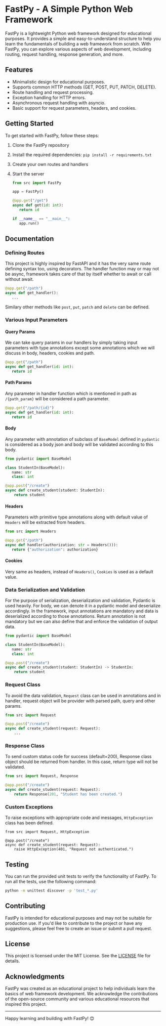 # FastPy - A Simple Python Web Framework

FastPy is a lightweight Python web framework designed for educational purposes. It provides a simple and easy-to-understand structure to help you learn the fundamentals of building a web framework from scratch. With FastPy, you can explore various aspects of web development, including routing, request handling, response generation, and more.

## Features

* Minimalistic design for educational purposes.
* Supports common HTTP methods (GET, POST, PUT, PATCH, DELETE).
* Route handling and request processing.
* Exception handling for HTTP errors.
* Asynchronous request handling with asyncio.
* Basic support for request parameters, headers, and cookies.

## Getting Started

To get started with FastPy, follow these steps:

1. Clone the FastPy repository
2. Install the required dependencies: `pip install -r requirements.txt`
3. Create your own routes and handlers
4. Start the server

   ```python
   from src import FastPy

   app = FastPy()

   @app.get("/get")
   async def get(id: int):
      return id

   if __name__ == "__main__":
      app.run()
   ```

## Documentation

### Defining Routes

This project is highly inspired by FastAPI and it has the very same route defining syntax too, using decorators. The handler function may or may not be async, framework takes care of that by itself whether to await or call without await.

```python
@app.get("/path")
async def get_handler():
   ...

```

Similary other methods like `post`, `put`, `patch` and `delete` can be defined.

### Various Input Parameters

#### Query Params

We can take query params in our handlers by simply taking input parameters with type annotations except some annotations which we will discuss in body, headers, cookies and path.

```python
@app.get("/path")
async def get_handler(id: int):
   return id
```

#### Path Params

Any parameter in handler function which is mentioned in path as `/{path_param}` will be considered a path parameter.

```python
@app.get("/path/{id}")
async def get_handler(id: int):
   return id
```

#### Body

Any parameter with annotation of subclass of `BaseModel` defined in `pydantic` is considered as a body json and body will be validated according to this body.

```python
from pydantic import BaseModel

class StudentIn(BaseModel):
   name: str
   class: int

@app.post("/create")
async def create_student(student: StudentIn):
    return student
```

#### Headers

Parameters with primitive type annotations along with default value of `Headers` will be extracted from headers.

```python
from src import Headers

@app.get("/path")
async def handler(authorization: str = Headers())):
   return {"authorization": authorization}
```

#### Cookies

Very same as headers, instead of `Headers()`, `Cookies` is used as a default value.

### Data Serialization and Validation

For the purpose of serialization, deserialization and validation, Pydantic is used heavily. For body, we can denote it in a pydantic model and deserialize accordingly. In the framework, input annotations are mandatory and data is deserialized according to those annotations. Return annotation is not mandatory but we can also define that and enforce the validation of output data.

```python
from pydantic import BaseModel

class StudentIn(BaseModel):
   name: str
   class: int

@app.post("/create")
async def create_student(student: StudentIn) -> StudentIn:
    return student
```

### Request Class

To avoid the data validation, `Request` class can be used in annotations and in handler, request object will be provider with parsed path, query and other params.

```python
from src import Request

@app.post("/create")
async def create_student(request: Request):
    ...
```

### Response Class

To send custom status code for success (default=200), Response class object should be returned from handler. In this case, return type will not be validated.

```python
from src import Request, Response

@app.post("/create")
async def create_student(request: Request):
    return Response(201, "Student has been created.")
```

### Custom Exceptions

To raise exceptions with appropriate code and messages, `HttpException` class has been defined.

```
from src import Request, HttpException

@app.post("/create")
async def create_student(request: Request):
    raise HttpException(401, "Request not authenticated.")
```

## Testing

You can run the provided unit tests to verify the functionality of FastPy. To run all the tests, use the following command:

```bash
python -m unittest discover -p 'test_*.py'
```

## Contributing

FastPy is intended for educational purposes and may not be suitable for production use. If you'd like to contribute to the project or have any suggestions, please feel free to create an issue or submit a pull request.

## License

This project is licensed under the MIT License. See the [LICENSE](https://github.com/sineshashi/FastPy/LICENSE) file for details.

## Acknowledgments

FastPy was created as an educational project to help individuals learn the basics of web framework development. We acknowledge the contributions of the open-source community and various educational resources that inspired this project.

---

Happy learning and building with FastPy! 😊
